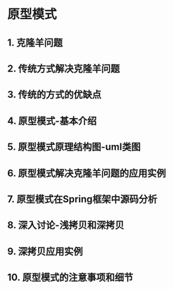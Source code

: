 # 原型模式

## 1. 克隆羊问题



## 2. 传统方式解决克隆羊问题



## 3. 传统的方式的优缺点



## 4. 原型模式-基本介绍



## 5. 原型模式原理结构图-uml类图



## 6. 原型模式解决克隆羊问题的应用实例



## 7. 原型模式在Spring框架中源码分析



## 8. 深入讨论-浅拷贝和深拷贝



## 9. 深拷贝应用实例



## 10. 原型模式的注意事项和细节



